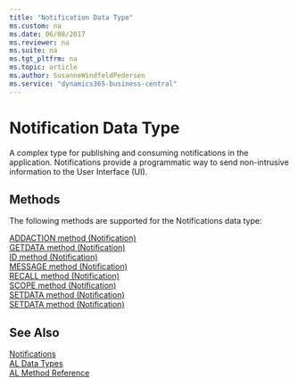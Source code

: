 ```yaml
---
title: "Notification Data Type"
ms.custom: na
ms.date: 06/08/2017
ms.reviewer: na
ms.suite: na
ms.tgt_pltfrm: na
ms.topic: article
ms.author: SusanneWindfeldPedersen
ms.service: "dynamics365-business-central"
---
```

# Notification Data Type
A complex type for publishing and consuming notifications in the application. Notifications provide a programmatic way to send non-intrusive information to the User Interface (UI).

## Methods
The following methods are supported for the Notifications data type:

[ADDACTION method (Notification)](../methods/devenv-addaction-method-notification.md)   
[GETDATA method (Notification)](../methods/devenv-getdata-method-notification.md)   
[ID method (Notification)](../methods/devenv-id-method-notification.md)   
[MESSAGE method (Notification)](../methods/devenv-message-method-notification.md)   
[RECALL method (Notification)](../methods/devenv-recall-method-notification.md)   
[SCOPE method (Notification)](../methods/devenv-scope-method-notification.md)   
[SETDATA method (Notification)](../methods/devenv-send-method-notification.md)  
[SETDATA method (Notification)](../methods/devenv-setdata-method-notification.md)  


## See Also  
[Notifications](../devenv-notifications-developing.md)  
[AL Data Types](devenv-al-data-types.md)  
[AL Method Reference](../methods/devenv-al-method-reference.md)    
 